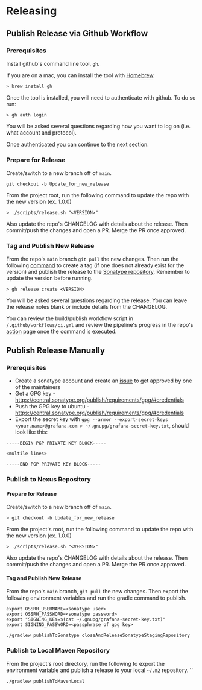 # Releasing

## Publish Release via Github Workflow

### Prerequisites

Install github's command line tool, `gh`.  

If you are on a mac, you can install the tool with [Homebrew](https://brew.sh/).

```
> brew install gh
```

Once the tool is installed, you will need to authenticate with github.  To do so run:

```
> gh auth login
```
You will be asked several questions regarding how you want to log on (i.e. what account and protocol).

Once authenticated you can continue to the next section.

### Prepare for Release

Create/switch to a new branch off of `main`.

```
git checkout -b Update_for_new_release
```

From the project root, run the following command to update the repo with the new version (ex. 1.0.0)
```
> ./scripts/release.sh "<VERSION>" 
```
Also update the repo's CHANGELOG with details about the release. Then commit/push the changes and open a PR. 
Merge the PR once approved.

### Tag and Publish New Release

From the repo's `main` branch `git pull` the new changes.  Then run the following
[command](https://cli.github.com/manual/gh_release_create) to create a tag (if one does not already exist 
for the version) and publish the release to the 
[Sonatype repository](https://s01.oss.sonatype.org/content/groups/staging/com/grafana/grafana-opentelemetry-starter/). Remember to update the version before running.

```
> gh release create <VERSION>
```

You will be asked several questions regarding the release.  You can leave the release notes blank
or include details from the CHANGELOG.

You can review the build/publish workflow script in `/.github/workflows/ci.yml` and review the pipeline's progress in the
repo's [action](https://github.com/grafana/grafana-opentelemetry-starter/actions) page once the command is executed.

## Publish Release Manually

### Prerequisites

- Create a sonatype account and create an [issue](https://issues.sonatype.org/browse/OSSRH-90665) to get approved by one of the maintainers
- Get a GPG key - https://central.sonatype.org/publish/requirements/gpg/#credentials
- Push the GPG key to ubuntu - https://central.sonatype.org/publish/requirements/gpg/#credentials
- Export the secret key with `gpg --armor --export-secret-keys <your.name>@grafana.com > ~/.gnupg/grafana-secret-key.txt`, should look like this:

```
-----BEGIN PGP PRIVATE KEY BLOCK-----

<multile lines>

-----END PGP PRIVATE KEY BLOCK-----
```

### Publish to Nexus Repository

#### Prepare for Release

Create/switch to a new branch off of `main`.

```
> git checkout -b Update_for_new_release
```

From the project's root, run the following command to update the repo with the new version (ex. 1.0.0)
```
> ./scripts/release.sh "<VERSION>" 
```

Also update the repo's CHANGELOG with details about the release. Then commit/push the changes and open a PR. 
Merge the PR once approved.

#### Tag and Publish New Release

From the repo's `main` branch, `git pull` the new changes. Then export the following environment variables 
and run the gradle command to publish.

```shell
export OSSRH_USERNAME=<sonatype user>
export OSSRH_PASSWORD=<sonatype password>
export "SIGNING_KEY=$(cat ~/.gnupg/grafana-secret-key.txt)"
export SIGNING_PASSWORD=<passphrase of gpg key>

./gradlew publishToSonatype closeAndReleaseSonatypeStagingRepository
```

### Publish to Local Maven Repository

From the project's root directory, run the following to export the environment variable and publish a release 
to your local `~/.m2` repository.
''
```shell
./gradlew publishToMavenLocal
```
